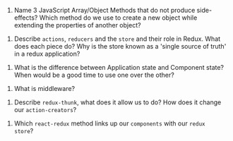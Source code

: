 1.  Name 3 JavaScript Array/Object Methods that do not produce side-effects? Which method do we use to create a new object while extending the properties of another object?

<!-- 1.foreach()
    2. this
    3. .length
    -Object.assign() -->

1.  Describe `actions`, `reducers` and the `store` and their role in Redux. What does each piece do? Why is the store known as a 'single source of truth' in a redux application?

<!-- -store: a global state container
    -reducers: controls the change of our state(s)
    -actions: info that send data between your component(s) & store. -->

1.  What is the difference between Application state and Component state? When would be a good time to use one over the other?

 <!-- -one is global, the other is specific to that component. global state is useful for larger applications. -->

1.  What is middleware?

 <!-- -provides a way to interact with actions that have been dispatched to the store before they reach it. -->

1.  Describe `redux-thunk`, what does it allow us to do? How does it change our `action-creators`?

<!-- -something that allows us to make dynamic actions. (allows like a complex if/else statement in our actions) -->


1.  Which `react-redux` method links up our `components` with our `redux store`?
<!-- -connect()() -->